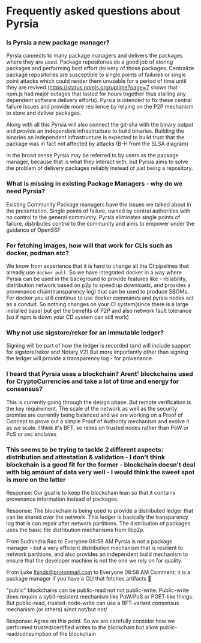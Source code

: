 # Frequently asked questions about Pyrsia

### Is Pyrsia a new package manager?
Pyrsia connects to many package managers and delivers the packages where they are used. Package repositories do a good job of storing packages and performing best effort delivery of those packages. Centralize package repositories are susceptible to single points of failures or single point attacks which could render them unusable for a period of time until they are revived.(https://status.npmjs.org/uptime?page=7 shows that npm.js had major outages that lasted for hours together thus stalling any dependent software delivery efforts). Pyrsia is intended to fix these central failure issues and provide more resilience by relying on the P2P mechanism to store and deliver packages.

Along with all this Pyrsia will also connect the git-sha with the binary output and provide an independent infrastructure to build binaries. Building the binaries on independent infrastructure is expected to build trust that the package was in fact not affected by attacks (B-H from the SLSA diagram)

In the broad sense Pyrsia may be referred to by users as the package manager, because that is what they interact with, but Pyrsia aims to solve the problem of delivery packages reliably instead of just being a repository.

### What is missing in existing Package Managers - why do we need Pyrsia?

Existing Community Package managers have the issues we talked about in the presentation. Single points of failure, owned by central authorities with no control to the general community.
Pyrsia eliminates single points of failure, distributes control to the community and aims to empower under the guidance of OpenSSF

### For fetching images, how will that work for CLIs such as docker, podman etc?

We know from experience that it is hard to change all the CI pipelines that already use `docker pull`. So we have integrated docker in a way where Pyrsia can be used in the background to provide features like - reliability, distribution network based on p2p to speed up downloads, and provides a provenance chain(transparency log) that can be used to produce SBOMs.
For docker you still continue to use docker commands and pyrsia nodes act as a conduit. So nothing changes on your CI system(since there is a large installed base) but get the benefits of P2P and also network fault tolerance (so if npm is down your CD system can still work)


### Why not use sigstore/rekor for an immutable ledger?

Signing will be part of how the ledger is recorded (and will include support for sigstore/rekor and Notary V2) But more importantly other than signing the ledger will provide a transparency log - for provenance.

### I heard that Pyrsia uses a blockchain? Arent' blockchains used for CryptoCurrencies and take a lot of time and energy for consensus?

This is currently going through the design phase. But remote verification is the key requirement. The scale of the network as well as the security promise are currently being balanced and we are working on a Proof of Concept to prove out a simple Proof of Authority mechanism and evolve it as we scale.
I think it's BFT, so relies on trusted nodes rather than PoW or PoS or sec enclaves


### This seems to be trying to tackle 2 different aspects: distribution and attestation & validation - I don't think blockchain is a good fit for the former - blockchain doesn't deal with big amount of data very well -  I would think the sweet spot is more on the latter
Response: Our goal is to keep the blockchain lean so that it contains provenance information instead of packages.

Response: The blockchain is being used to provide a distributed ledger that can be shared over the network. This ledger is basically the transparency log that is can repair after network partitions. The distribution of packages uses the basic file distribution mechanisms from libp2p.

From Sudhindra Rao to Everyone 08:58 AM
Pyrsia is not a package manager - but a very efficient distribution mechanism that is resilient to network partitions, and also provides an independent build mechanism to ensure that the developer machine is not the one we rely on for quality.

From Luke lhinds@protonmail.com to Everyone 08:58 AM
Comment: it is a package manager if you have a CLI that fetches artifacts 🙂



"public" blockchains can be public-read not not public-write. Public-write does require a sybil-resistent mechanism like PoW/PoS or POET-like things. But public-read, trusted-node-write can use a BFT-variant consensus mechanism (or others)
s/not not/but not/

Response: Agree on this point. So we are carefully consider how we performed trusted/certified writes to the blockchain but allow public-read/consumption of the blockchain



